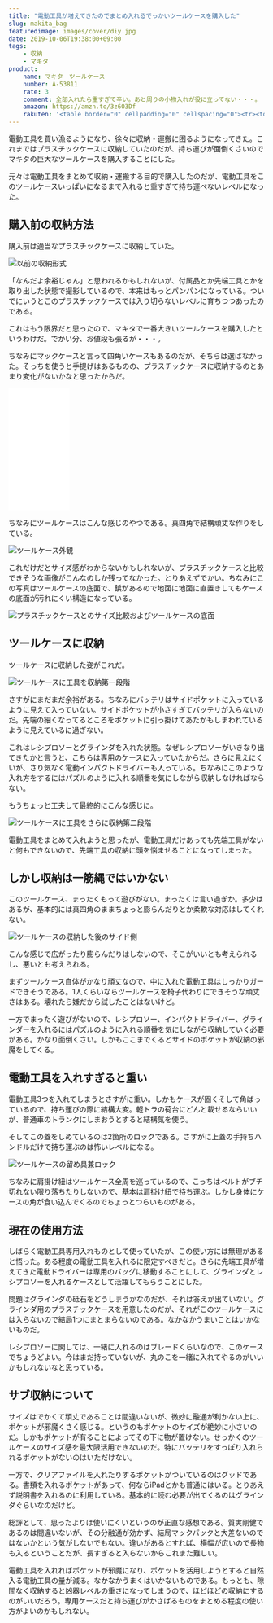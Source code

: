 ```yaml
---
title: "電動工具が増えてきたのでまとめ入れるでっかいツールケースを購入した"
slug: makita_bag
featuredimage: images/cover/diy.jpg
date: 2019-10-06T19:38:00+09:00
tags:
    - 収納
    - マキタ
product:
    name: マキタ　ツールケース
    number: A-53811
    rate: 3
    comment: 全部入れたら重すぎて辛い。あと周りの小物入れが役に立ってない・・・。
    amazon: https://amzn.to/3z6O3Df
    rakuten: '<table border="0" cellpadding="0" cellspacing="0"><tr><td><div style="border:1px solid #95a5a6;border-radius:.75rem;background-color:#FFFFFF;width:504px;margin:0px;padding:5px;text-align:center;overflow:hidden;"><table><tr><td style="width:240px"><a href="https://hb.afl.rakuten.co.jp/hgc/195bc390.de9614db.195bc391.decbcf1c/?pc=https%3A%2F%2Fitem.rakuten.co.jp%2Fkanajin%2Fa-53811%2F&m=http%3A%2F%2Fm.rakuten.co.jp%2Fkanajin%2Fi%2F10003857%2F&link_type=picttext&ut=eyJwYWdlIjoiaXRlbSIsInR5cGUiOiJwaWN0dGV4dCIsInNpemUiOiIyNDB4MjQwIiwibmFtIjoxLCJuYW1wIjoicmlnaHQiLCJjb20iOjEsImNvbXAiOiJkb3duIiwicHJpY2UiOjEsImJvciI6MSwiY29sIjoxLCJiYnRuIjoxLCJwcm9kIjowfQ%3D%3D" target="_blank" rel="nofollow noopener noreferrer" style="word-wrap:break-word;"  ><img src="https://hbb.afl.rakuten.co.jp/hgb/195bc390.de9614db.195bc391.decbcf1c/?me_id=1350505&item_id=10003857&m=https%3A%2F%2Fthumbnail.image.rakuten.co.jp%2F%400_mall%2Fkanajin%2Fcabinet%2Fsyouhin18%2Fa-53811.jpg%3F_ex%3D80x80&pc=https%3A%2F%2Fthumbnail.image.rakuten.co.jp%2F%400_mall%2Fkanajin%2Fcabinet%2Fsyouhin18%2Fa-53811.jpg%3F_ex%3D240x240&s=240x240&t=picttext" border="0" style="margin:2px" alt="[商品価格に関しましては、リンクが作成された時点と現時点で情報が変更されている場合がございます。]" title="[商品価格に関しましては、リンクが作成された時点と現時点で情報が変更されている場合がございます。]"></a></td><td style="vertical-align:top;width:248px;"><p style="font-size:12px;line-height:1.4em;text-align:left;margin:0px;padding:2px 6px;word-wrap:break-word"><a href="https://hb.afl.rakuten.co.jp/hgc/195bc390.de9614db.195bc391.decbcf1c/?pc=https%3A%2F%2Fitem.rakuten.co.jp%2Fkanajin%2Fa-53811%2F&m=http%3A%2F%2Fm.rakuten.co.jp%2Fkanajin%2Fi%2F10003857%2F&link_type=picttext&ut=eyJwYWdlIjoiaXRlbSIsInR5cGUiOiJwaWN0dGV4dCIsInNpemUiOiIyNDB4MjQwIiwibmFtIjoxLCJuYW1wIjoicmlnaHQiLCJjb20iOjEsImNvbXAiOiJkb3duIiwicHJpY2UiOjEsImJvciI6MSwiY29sIjoxLCJiYnRuIjoxLCJwcm9kIjowfQ%3D%3D" target="_blank" rel="nofollow noopener noreferrer" style="word-wrap:break-word;"  >マキタ ツールケース A-53811 サイズH265xL505xW295mm 電動工具も入るビッグサイズ makita</a><br><span >価格：7439円（税込、送料別)</span> <span style="color:#BBB">(2019/10/6時点)</span></p><div style="margin:10px;"><a href="https://hb.afl.rakuten.co.jp/hgc/195bc390.de9614db.195bc391.decbcf1c/?pc=https%3A%2F%2Fitem.rakuten.co.jp%2Fkanajin%2Fa-53811%2F&m=http%3A%2F%2Fm.rakuten.co.jp%2Fkanajin%2Fi%2F10003857%2F&link_type=picttext&ut=eyJwYWdlIjoiaXRlbSIsInR5cGUiOiJwaWN0dGV4dCIsInNpemUiOiIyNDB4MjQwIiwibmFtIjoxLCJuYW1wIjoicmlnaHQiLCJjb20iOjEsImNvbXAiOiJkb3duIiwicHJpY2UiOjEsImJvciI6MSwiY29sIjoxLCJiYnRuIjoxLCJwcm9kIjowfQ%3D%3D" target="_blank" rel="nofollow noopener noreferrer" style="word-wrap:break-word;"  ><img src="https://static.affiliate.rakuten.co.jp/makelink/rl.svg" style="float:left;max-height:27px;width:auto;margin-top:0"></a><a href="https://hb.afl.rakuten.co.jp/hgc/195bc390.de9614db.195bc391.decbcf1c/?pc=https%3A%2F%2Fitem.rakuten.co.jp%2Fkanajin%2Fa-53811%2F%3Fscid%3Daf_pc_bbtn&m=http%3A%2F%2Fm.rakuten.co.jp%2Fkanajin%2Fi%2F10003857%2F%3Fscid%3Daf_pc_bbtn&link_type=picttext&ut=eyJwYWdlIjoiaXRlbSIsInR5cGUiOiJwaWN0dGV4dCIsInNpemUiOiIyNDB4MjQwIiwibmFtIjoxLCJuYW1wIjoicmlnaHQiLCJjb20iOjEsImNvbXAiOiJkb3duIiwicHJpY2UiOjEsImJvciI6MSwiY29sIjoxLCJiYnRuIjoxLCJwcm9kIjowfQ==" target="_blank" rel="nofollow noopener noreferrer" style="word-wrap:break-word;"  ><div style="float:right;width:41%;height:27px;background-color:#bf0000;color:#fff !important;font-size:12px;font-weight:500;line-height:27px;margin-left:1px;padding: 0 12px;border-radius:16px;cursor:pointer;text-align:center;">楽天で購入</div></a></div></td><tr></table></div><br><p style="color:#000000;font-size:12px;line-height:1.4em;margin:5px;word-wrap:break-word"></p></td></tr></table>'
---
```


電動工具を買い漁るようになり、徐々に収納・運搬に困るようになってきた。これまではプラスチックケースに収納していたのだが、持ち運びが面倒くさいのでマキタの巨大なツールケースを購入することにした。

元々は電動工具をまとめて収納・運搬する目的で購入したのだが、電動工具をこのツールケースいっぱいになるまで入れると重すぎて持ち運べないレベルになった。

<!--more-->

## 購入前の収納方法

購入前は適当なプラスチックケースに収納していた。

![以前の収納形式](before.jpg)

「なんだよ余裕じゃん」と思われるかもしれないが、付属品とか先端工具とかを取り出した状態で撮影しているので、本来はもっとパンパンになっている。ついでにいうとこのプラスチックケースでは入り切らないレベルに育ちつつあったのである。

これはもう限界だと思ったので、マキタで一番大きいツールケースを購入したというわけだ。でかい分、お値段も張るが・・・。

ちなみにマックケースと言って四角いケースもあるのだが、そちらは選ばなかった。そっちを使うと手提げはあるものの、プラスチックケースに収納するのとあまり変化がないかなと思ったからだ。

<iframe style="width:120px;height:240px;" marginwidth="0" marginheight="0" scrolling="no" frameborder="0" src="//rcm-fe.amazon-adsystem.com/e/cm?lt1=_blank&bc1=000000&IS2=1&bg1=FFFFFF&fc1=000000&lc1=0000FF&t=illusionspace-22&language=ja_JP&o=9&p=8&l=as4&m=amazon&f=ifr&ref=as_ss_li_til&asins=B01HO40U4K&linkId=15039b130c3e3efefac8fabeb5599dc8"></iframe>

ちなみにツールケースはこんな感じのやつである。真四角で結構頑丈な作りをしている。

![ツールケース外観](toolcase.jpg)

これだけだとサイズ感がわからないかもしれないが、プラスチックケースと比較できそうな画像がこんなのしか残ってなかった。とりあえずでかい。ちなみにこの写真はツールケースの底面で、鋲があるので地面に地面に直置きしてもケースの底面が汚れにくい構造になっている。

![プラスチックケースとのサイズ比較およびツールケースの底面](toolcase_bottom)

## ツールケースに収納

ツールケースに収納した姿がこれだ。

![ツールケースに工具を収納第一段階](after.jpg)

さすがにまだまだ余裕がある。ちなみにバッテリはサイドポケットに入っているように見えて入っていない。サイドポケットが小さすぎてバッテリが入らないのだ。先端の細くなってるところをポケットに引っ掛けてあたかもしまわれているように見えているに過ぎない。

これはレシプロソーとグラインダを入れた状態。なぜレシプロソーがいきなり出てきたかと言うと、こちらは専用のケースに入っていたからだ。さらに見えにくいが、さり気なく電動インパクトドライバーも入っている。ちなみにこのような入れ方をするにはパズルのように入れる順番を気にしながら収納しなければならない。

もうちょっと工夫して最終的にこんな感じに。

![ツールケースに工具をさらに収納第二段階](after_plus.jpg)

電動工具をまとめて入れようと思ったが、電動工具だけあっても先端工具がないと何もできないので、先端工具の収納に頭を悩ませることになってしまった。

## しかし収納は一筋縄ではいかない

このツールケース、まったくもって遊びがない。まったくは言い過ぎか。多少はあるが、基本的には真四角のままちょっと膨らんだりとか柔軟な対応はしてくれない。

![ツールケースの収納した後のサイド側](toolcase_side.jpg)

こんな感じで広がったり膨らんだりはしないので、そこがいいとも考えられるし、悪いとも考えられる。

まずツールケース自体がかなり頑丈なので、中に入れた電動工具はしっかりガードできそうである。1人くらいならツールケースを椅子代わりにできそうな頑丈さはある。壊れたら嫌だから試したことはないけど。

一方でまったく遊びがないので、レシプロソー、インパクトドライバー、グラインダーを入れるにはパズルのように入れる順番を気にしながら収納していく必要がある。かなり面倒くさい。しかもここまでくるとサイドのポケットが収納の邪魔をしてくる。

## 電動工具を入れすぎると重い

電動工具3つを入れてしまうとさすがに重い。しかもケースが固くそして角ばっているので、持ち運びの際に結構大変。軽トラの荷台にどんと載せるならいいが、普通車のトランクにしまおうとすると結構気を使う。

そしてこの蓋をしめているのは2箇所のロックである。さすがに上蓋の手持ちハンドルだけで持ち運ぶのは怖いレベルになる。

![ツールケースの留め具兼ロック](toolcase_rock.jpg)

ちなみに肩掛け紐はツールケース全周を巡っているので、こっちはベルトがブチ切れない限り落ちたりしないので、基本は肩掛け紐で持ち運ぶ。しかし身体にケースの角が食い込んでくるのでちょっとつらいものがある。

## 現在の使用方法

しばらく電動工具専用入れものとして使っていたが、この使い方には無理があると悟った。ある程度の電動工具を入れるに限定すべきだと。さらに先端工具が増えてきた電動ドライバーは専用のバッグに移動することにして、グラインダとレシプロソーを入れるケースとして活躍してもらうことにした。

問題はグラインダの砥石をどうしまうかなのだが、それは答えが出ていない。グラインダ用のプラスチックケースを用意したのだが、それがこのツールケースには入らないので結局1つにまとまらないのである。なかなかうまいことはいかないものだ。

レシプロソーに関しては、一緒に入れるのはブレードくらいなので、このケースでちょうどよい。今はまだ持っていないが、丸のこを一緒に入れてやるのがいいかもしれないなと思っている。

## サブ収納について

サイズはでかくて頑丈であることは間違いないが、微妙に融通が利かない上に、ポケットが邪魔くさく感じる。というのもポケットのサイズが絶妙に小さいのだ。しかもポケットが有ることによってその下に物が置けない。せっかくのツールケースのサイズ感を最大限活用できないのだ。特にバッテリをすっぽり入れられるポケットがないのはいただけない。

一方で、クリアファイルを入れたりするポケットがついているのはグッドである。書類を入れるポケットがあって、何ならiPadとかも普通にはいる。とりあえず説明書を入れるのに利用している。基本的に読む必要が出てくるのはグラインダぐらいなのだけど。

総評として、思ったよりは使いにくいというのが正直な感想である。質実剛健であるのは間違いないが、その分融通が効かず、結局マックパックと大差ないのではないかという気がしないでもない。違いがあるとすれば、横幅が広いので長物も入るということだが、長すぎると入らないからこれまた難しい。

電動工具を入れればポケットが邪魔になり、ポケットを活用しようとすると自然入る電動工具の量が減る。なかなかうまくはいかないものである。もっとも、隙間なく収納すると凶器レベルの重さになってしまうので、ほどほどの収納にするのがいいだろう。専用ケースだと持ち運びがかさばるものをまとめる程度の使い方がよいのかもしれない。